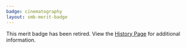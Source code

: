 ```yaml
---
badge: cinematography
layout: smb-merit-badge
---
```


This merit badge has been retired. View the [History Page](history/) for additional information.
